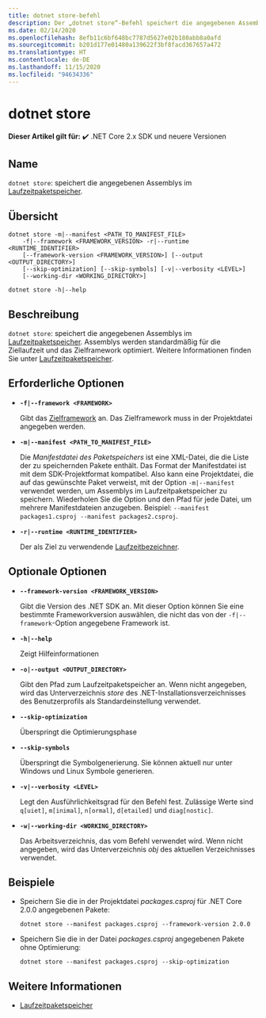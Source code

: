```yaml
---
title: dotnet store-befehl
description: Der „dotnet store“-Befehl speichert die angegebenen Assemblys im Laufzeitpaketspeicher.
ms.date: 02/14/2020
ms.openlocfilehash: 8efb11c6bf648bc7787d5627e02b180abb8a0afd
ms.sourcegitcommit: b201d177e01480a139622f3bf8facd367657a472
ms.translationtype: HT
ms.contentlocale: de-DE
ms.lasthandoff: 11/15/2020
ms.locfileid: "94634336"
---
```

# <a name="dotnet-store"></a>dotnet store

**Dieser Artikel gilt für:** ✔️ .NET Core 2.x SDK und neuere Versionen

## <a name="name"></a>Name

`dotnet store`: speichert die angegebenen Assemblys im [Laufzeitpaketspeicher](../deploying/runtime-store.md).

## <a name="synopsis"></a>Übersicht

```dotnetcli
dotnet store -m|--manifest <PATH_TO_MANIFEST_FILE>
    -f|--framework <FRAMEWORK_VERSION> -r|--runtime <RUNTIME_IDENTIFIER>
    [--framework-version <FRAMEWORK_VERSION>] [--output <OUTPUT_DIRECTORY>]
    [--skip-optimization] [--skip-symbols] [-v|--verbosity <LEVEL>]
    [--working-dir <WORKING_DIRECTORY>]

dotnet store -h|--help
```

## <a name="description"></a>Beschreibung

`dotnet store`: speichert die angegebenen Assemblys im [Laufzeitpaketspeicher](../deploying/runtime-store.md). Assemblys werden standardmäßig für die Ziellaufzeit und das Zielframework optimiert. Weitere Informationen finden Sie unter [Laufzeitpaketspeicher](../deploying/runtime-store.md).

## <a name="required-options"></a>Erforderliche Optionen

- **`-f|--framework <FRAMEWORK>`**

  Gibt das [Zielframework](../../standard/frameworks.md) an. Das Zielframework muss in der Projektdatei angegeben werden.

- **`-m|--manifest <PATH_TO_MANIFEST_FILE>`**

  Die *Manifestdatei des Paketspeichers* ist eine XML-Datei, die die Liste der zu speichernden Pakete enthält. Das Format der Manifestdatei ist mit dem SDK-Projektformat kompatibel. Also kann eine Projektdatei, die auf das gewünschte Paket verweist, mit der Option `-m|--manifest` verwendet werden, um Assemblys im Laufzeitpaketspeicher zu speichern. Wiederholen Sie die Option und den Pfad für jede Datei, um mehrere Manifestdateien anzugeben. Beispiel: `--manifest packages1.csproj --manifest packages2.csproj`.

- **`-r|--runtime <RUNTIME_IDENTIFIER>`**

  Der als Ziel zu verwendende [Laufzeitbezeichner](../rid-catalog.md).

## <a name="optional-options"></a>Optionale Optionen

- **`--framework-version <FRAMEWORK_VERSION>`**

  Gibt die Version des .NET SDK an. Mit dieser Option können Sie eine bestimmte Frameworkversion auswählen, die nicht das von der `-f|--framework`-Option angegebene Framework ist.

- **`-h|--help`**

  Zeigt Hilfeinformationen

- **`-o|--output <OUTPUT_DIRECTORY>`**

  Gibt den Pfad zum Laufzeitpaketspeicher an. Wenn nicht angegeben, wird das Unterverzeichnis *store* des .NET-Installationsverzeichnisses des Benutzerprofils als Standardeinstellung verwendet.

- **`--skip-optimization`**

  Überspringt die Optimierungsphase

- **`--skip-symbols`**

  Überspringt die Symbolgenerierung. Sie können aktuell nur unter Windows und Linux Symbole generieren.

- **`-v|--verbosity <LEVEL>`**

  Legt den Ausführlichkeitsgrad für den Befehl fest. Zulässige Werte sind `q[uiet]`, `m[inimal]`, `n[ormal]`, `d[etailed]` und `diag[nostic]`.

- **`-w|--working-dir <WORKING_DIRECTORY>`**

  Das Arbeitsverzeichnis, das vom Befehl verwendet wird. Wenn nicht angegeben, wird das Unterverzeichnis *obj* des aktuellen Verzeichnisses verwendet.

## <a name="examples"></a>Beispiele

- Speichern Sie die in der Projektdatei *packages.csproj* für .NET Core 2.0.0 angegebenen Pakete:

  ```dotnetcli
  dotnet store --manifest packages.csproj --framework-version 2.0.0
  ```

- Speichern Sie die in der Datei *packages.csproj* angegebenen Pakete ohne Optimierung:

  ```dotnetcli
  dotnet store --manifest packages.csproj --skip-optimization
  ```

## <a name="see-also"></a>Weitere Informationen

- [Laufzeitpaketspeicher](../deploying/runtime-store.md)
